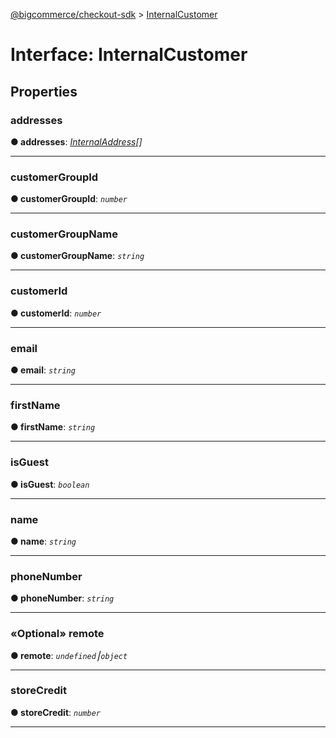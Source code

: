 [@bigcommerce/checkout-sdk](../README.md) > [InternalCustomer](../interfaces/internalcustomer.md)



# Interface: InternalCustomer


## Properties
<a id="addresses"></a>

###  addresses

**●  addresses**:  *[InternalAddress](internaladdress.md)[]* 






___

<a id="customergroupid"></a>

###  customerGroupId

**●  customerGroupId**:  *`number`* 






___

<a id="customergroupname"></a>

###  customerGroupName

**●  customerGroupName**:  *`string`* 






___

<a id="customerid"></a>

###  customerId

**●  customerId**:  *`number`* 






___

<a id="email"></a>

###  email

**●  email**:  *`string`* 






___

<a id="firstname"></a>

###  firstName

**●  firstName**:  *`string`* 






___

<a id="isguest"></a>

###  isGuest

**●  isGuest**:  *`boolean`* 






___

<a id="name"></a>

###  name

**●  name**:  *`string`* 






___

<a id="phonenumber"></a>

###  phoneNumber

**●  phoneNumber**:  *`string`* 






___

<a id="remote"></a>

### «Optional» remote

**●  remote**:  *`undefined`⎮`object`* 






___

<a id="storecredit"></a>

###  storeCredit

**●  storeCredit**:  *`number`* 






___


